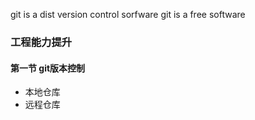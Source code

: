 git is a dist version control sorfware
git is a free software

### 工程能力提升
#### 第一节 git版本控制
+ 本地仓库
+ 远程仓库
